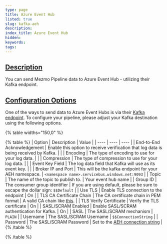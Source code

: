 ```yaml
---
type: page
title: Azure Event Hub
listed: true
slug: kafka-aeh
description: 
index_title: Azure Event Hub
hidden: 
keywords: 
tags: 
---
```



## [Description](https://docs.mezmo.com/docs/kafka-pipeline-destination#description)

You can send Mezmo Pipeline data to Azure Event Hub - utilizing their Kafka endpoint.

## [Configuration Options](https://docs.mezmo.com/docs/kafka-pipeline-destination#configuration-options)

One of the ways to send data to Azure Event Hubs is via their [Kafka endpoint](https://learn.microsoft.com/en-us/azure/event-hubs/azure-event-hubs-kafka-overview).  To configure your pipeline, please adjust your Kafka destination using the following options.

{% table widths="150,0" %}

{% table %}
| Option | Description | Value | 
| ---- | ---- | ---- | 
| End-to-End Acknowledgement | Enable this option to receive verification that log data is being received by Kafka. |  | 
| Encoding | The type of encoding to use for your log data. |  | 
| Compression | The type of compression to use for your log data. |  | 
| Event Key Field | The log data field that Kafka will use as its event key. |  | 
| Broker IP and Port | This will be the kafka endpoint for your AEH namespace. | `<namespace name>.servicebus.windows.net:9093` | 
| Topic | The name of the topic to publish to. | Your event hub name | 
| Group ID | The consumer group identifier | If you are using default, please be sure to escape the dollar sign: `$$Default` | 
| Use TLS | Enable TLS connection to the endpoint | On | 
| TLS CA Certificate Chain | The CA certificate chain in PEM format | A valid CA chain like [this](https://curl.se/ca/cacert.pem). | 
| TLS Verify Certificate | Verify the TLS certificate | On | 
| SASL/SCRAM Enabled | Enable SASL/SCRAM authentication for Kafka. | On | 
| SASL | The SASL/SCRAM mechanism | `PLAIN` | 
| Username | The SASL/SCRAM Username | `$$ConnectionString` | 
| Password | The SASL/SCRAM Password | Set to the [AEH connection string](https://learn.microsoft.com/en-us/azure/event-hubs/event-hubs-get-connection-string) | 
{% /table %}

{% /table %}
